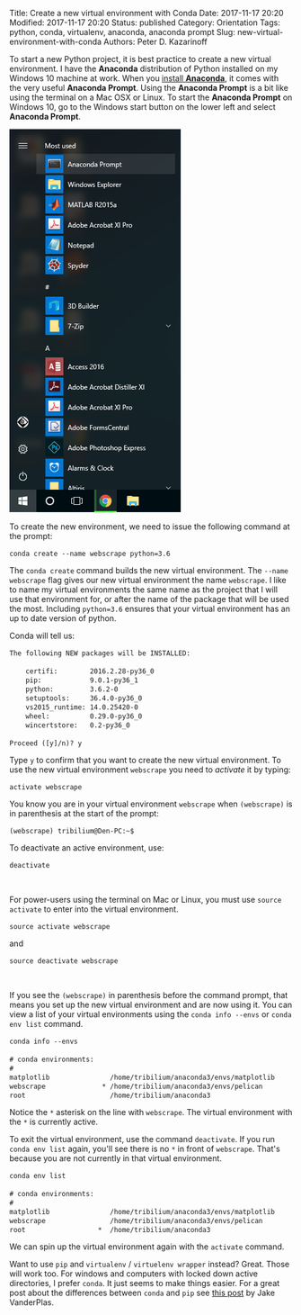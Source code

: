 Title: Create a new virtual environment with Conda
Date: 2017-11-17 20:20
Modified: 2017-11-17 20:20
Status: published
Category: Orientation
Tags: python, conda, virtualenv, anaconda, anaconda prompt
Slug: new-virtual-environment-with-conda
Authors: Peter D. Kazarinoff

To start a new Python project, it is best practice to create a new virtual environment. I have the **Anaconda** distribution of Python installed on my Windows 10 machine at work. When you [install **Anaconda**]({filename}installing_anaconda_on_windows.md), it comes with the very useful **Anaconda Prompt**. Using the **Anaconda Prompt** is a bit like using the terminal on a Mac OSX or Linux. To start the **Anaconda Prompt** on Windows 10, go to the Windows start button on the lower left and select **Anaconda Prompt**. 

![anaconda in start menu](images/anaconda_from_start_menu.png)

To create the new environment, we need to issue the following command at the prompt:

```terminal
conda create --name webscrape python=3.6
```

The ```conda create``` command builds the new virtual environment. The ```--name webscrape``` flag gives our new virtual environment the name ```webscrape```.  I like to name my virtual environments the same name as the project that I will use that environment for, or after the name of the package that will be used the most.  Including ```python=3.6``` ensures that your virtual environment has an up to date version of python. 

Conda will tell us:

```terminal
The following NEW packages will be INSTALLED:

    certifi:        2016.2.28-py36_0
    pip:            9.0.1-py36_1
    python:         3.6.2-0
    setuptools:     36.4.0-py36_0
    vs2015_runtime: 14.0.25420-0
    wheel:          0.29.0-py36_0
    wincertstore:   0.2-py36_0

Proceed ([y]/n)? y
```

Type ```y``` to confirm that you want to create the new virtual environment. To use the new virtual environment ```webscrape``` you need to _activate_ it by typing:

```terminal
activate webscrape
```

You know you are in your virtual environment ```webscrape``` when ```(webscrape)``` is in parenthesis at the start of the prompt:

```terminal
(webscrape) tribilium@Den-PC:~$
```

To deactivate an active environment, use:

```terminal
deactivate
```

<br />

For power-users using the terminal on Mac or Linux, you must use ```source activate``` to enter into the virtual environment.


```terminal
source activate webscrape
```

and

```terminal
source deactivate webscrape
```

<br />


If you see the ```(webscrape)``` in parenthesis before the command prompt, that means you set up the new virtual environment and are now using it. You can view a list of your virtual environments using the ```conda info --envs``` or ```conda env list``` command.

```terminal
conda info --envs

# conda environments:
#
matplotlib               /home/tribilium/anaconda3/envs/matplotlib
webscrape              * /home/tribilium/anaconda3/envs/pelican
root                     /home/tribilium/anaconda3
```

Notice the ``` * ``` asterisk on the line with ```webscrape```. The virtual environment with the ``` * ``` is currently active. 

To exit the virtual environment, use the command ```deactivate```. If you run ```conda env list``` again, you'll see there is no ```*``` in front of ```webscrape```. That's because you are not currently in that virtual environment.

```terminal
conda env list

# conda environments:
#
matplotlib               /home/tribilium/anaconda3/envs/matplotlib
webscrape                /home/tribilium/anaconda3/envs/pelican
root                  *  /home/tribilium/anaconda3
```

We can spin up the virtual environment again with the ```activate``` command.

Want to use ```pip``` and ```virtualenv``` / ```virtuelenv wrapper``` instead? Great. Those will work too. For windows and computers with locked down active directories, I prefer ```conda```. It just seems to make things easier. For a great post about the differences between ```conda``` and ```pip``` see [this post](http://jakevdp.github.io/blog/2016/08/25/conda-myths-and-misconceptions/) by Jake VanderPlas.
